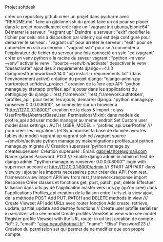Projet softdesk

créer un repository github
créer un projet dans pycharm avec "README.md"
faire un gitclone ssh du projet
faire un cd pour se placer dans le projet nouvellement créé
faire un "vagrant init ubuntu/bionic64"
Démarrer le serveur: "vagrant up"
Éteindre le serveur : "exit"
modifier le fichier par celui mis à disposition par Udemy qui est deja configuré
pour démarrer le serveur : "vagrant up"
pour arreter le serveur : "exit"
pour se connecter en ssh au serveur : "vagrant ssh"
pour se à connecter à l'explorateur de fichier du serveur une fois connecté en ssh: "cd /vagrant"
créer un venv python a la racine du seveur vagrant : "python -m venv ~/env"
activer le venv : "source ~/env/bin/activate"
desactiver le venv : "desactivate"
ajout des 2 requirements 
django==4.1.3
djangorestframework==3.14.0
"pip install -r requirements.txt" (dans l'environement activé)
création du projet django: "django-admin.py startproject softdesk_project ."
creation de la 1ere app API: "python manage.py startapp profiles_api"
ajouter dans les applications du settings.py du django :
    'rest_framework',
    'rest_framework.authtoken',
    'profiles_api',
pour tester les ajouts, demarrer django: "python manage.py runserver 0.0.0.0:8000", se connecter sur un browser à "http://127.0.0.1:8000/"
creation de la class & import : class UserProfile(AbstractBaseUser, PermissionsMixin): dans models de profile_api
add user model manager au meme endroit
Set Custom user model dans settings : AUTH_USER_MODEL = 'profiles_api.UserProfile'
///
pour créer les migrations (et Synchroniser la base de donnée avec les tables du model)
vagrant up
vagrant ssh
cd /vagrant
source ~/env/bin/activate
python manage.py makemigrations profiles_api
python manage.py migrate
///
Creation superuser 'python manage.py createsuperuser'
Création superuser : 
Email: gabriel.thore@gmail.com
Name: gabriel
Password: P123
///
Enable django admin in admin 
et test de django admin '"python manage.py runserver 0.0.0.0:8000"'
login with superuser account at http://127.0.0.1:8000/admin
///
START API PART 
dans view.py : ajouter les imports necessaires pour créer des API:
from rest_ framework.view import APIView
from rest_framework.response import Response
Créer classes et fonctions get, post, patch, put, delete
Effectuer la liaison dans urls.py de l'applicaiton master vers urls.py (qu'on crée) dans l'applications Profiles_api
creation de la liaison entre l urls et la view
ajout de la méthode POST
Add PUT, PATCH and DELETE methods in view
///
Create Viewset API
add URLs avec router fonction
Add create, retrieve, update, partial_update and destroy functions
//
Create user profile serializer in serializer who see model
Create profiles ViewSet in view who see model
Register profile Viewset with the URL router in url
test creation de compte : 
"id": 2,
"email": "elisa.beau@hotmail.fr",
"name": "Elisa"
Password123
//
Creation du permission set qui permet de ne modifier que son propre compte.
